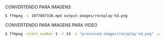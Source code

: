 CONVERTENDO PARA IMAGENS

```bash
$ ffmpeg -i 1077807330.mp4 output-images/recnplay-%d.png
```

CONVERTENDO PARA IMAGENS PARA VIDEO

```bash
$ ffmpeg -start_number 1 -r 24 -i "processed-images/recnplay-%d.png" -pix_fmt yuv420p -vcodec libx264 output-video/output.mp4
```
